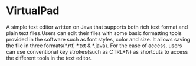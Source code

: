 # VirtualPad

A simple text editor written on Java that supports both rich text format and plain text files.Users can edit their files with some basic formatting tools provided in the software such as font styles, color and size. It allows saving the file in three formats(*.rtf, *.txt & *.java). For the ease of access, users can use conventional key strokes(such as CTRL+N) as shortcuts to access the different tools in the text editor.
